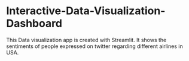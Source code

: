 # Interactive-Data-Visualization-Dashboard
This Data visualization app is created with Streamlit. It shows the sentiments of people expressed on twitter regarding different airlines in USA.
